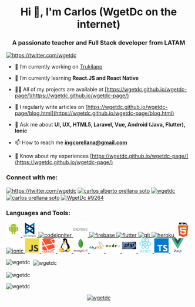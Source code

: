 <h1 align="center">Hi 👋, I'm Carlos (WgetDc on the internet)</h1>
<h3 align="center">A passionate teacher and Full Stack developer from LATAM</h3>



<p align="left"> <a href="https://twitter.com/wgetdc" target="blank"><img src="https://img.shields.io/twitter/follow/wgetdc?logo=twitter&style=for-the-badge" alt="https://twitter.com/wgetdc" /></a> </p>

- 🔭 I’m currently working on [Trukilapp](https://trukilapp.cl/)

- 🌱 I’m currently learning **React.JS and React Native**

- 👨‍💻 All of my projects are available at [https://wgetdc.github.io/wgetdc-page/](https://wgetdc.github.io/wgetdc-page/)

- 📝 I regularly write articles on [https://wgetdc.github.io/wgetdc-page/blog.html](https://wgetdc.github.io/wgetdc-page/blog.html)

- 💬 Ask me about **UI, UX, HTML5, Laravel, Vue, Android (Java, Flutter), Ionic**

- 📫 How to reach me **ingcorellana@gmail.com**

- 📄 Know about my experiences [https://wgetdc.github.io/wgetdc-page/](https://wgetdc.github.io/wgetdc-page/)

<h3 align="left">Connect with me:</h3>
<p align="left">
<a href="https://twitter.com/https://twitter.com/wgetdc" target="blank"><img align="center" src="https://cdn.jsdelivr.net/npm/simple-icons@3.0.1/icons/twitter.svg" alt="https://twitter.com/wgetdc" height="30" width="40" /></a>
<a href="https://linkedin.com/in/carlos alberto orellana soto" target="blank"><img align="center" src="https://cdn.jsdelivr.net/npm/simple-icons@3.0.1/icons/linkedin.svg" alt="carlos alberto orellana soto" height="30" width="40" /></a>
<a href="https://stackoverflow.com/users/wgetdc" target="blank"><img align="center" src="https://cdn.jsdelivr.net/npm/simple-icons@3.0.1/icons/stackoverflow.svg" alt="wgetdc" height="30" width="40" /></a>
<a href="https://www.youtube.com/c/carlos orellana soto" target="blank"><img align="center" src="https://cdn.jsdelivr.net/npm/simple-icons@3.0.1/icons/youtube.svg" alt="carlos orellana soto" height="30" width="40" /></a>
<a href="https://discord.gg/WgetDc #9264" target="blank"><img align="center" src="https://cdn.jsdelivr.net/npm/simple-icons@3.0.1/icons/discord.svg" alt="WgetDc #9264" height="30" width="40" /></a>
</p>

<h3 align="left">Languages and Tools:</h3>
<p align="left"> <a href="https://developer.android.com" target="_blank"> <img src="https://raw.githubusercontent.com/devicons/devicon/master/icons/android/android-original-wordmark.svg" alt="android" width="40" height="40"/> </a> <a href="https://backbonejs.org" target="_blank"> <img src="https://raw.githubusercontent.com/devicons/devicon/master/icons/backbonejs/backbonejs-original-wordmark.svg" alt="backbonejs" width="40" height="40"/> </a> <a href="https://codeigniter.com" target="_blank"> <img src="https://cdn.worldvectorlogo.com/logos/codeigniter.svg" alt="codeigniter" width="40" height="40"/> </a> <a href="https://expressjs.com" target="_blank"> <img src="https://raw.githubusercontent.com/devicons/devicon/master/icons/express/express-original-wordmark.svg" alt="express" width="40" height="40"/> </a> <a href="https://firebase.google.com/" target="_blank"> <img src="https://www.vectorlogo.zone/logos/firebase/firebase-icon.svg" alt="firebase" width="40" height="40"/> </a> <a href="https://flutter.dev" target="_blank"> <img src="https://www.vectorlogo.zone/logos/flutterio/flutterio-icon.svg" alt="flutter" width="40" height="40"/> </a> <a href="https://git-scm.com/" target="_blank"> <img src="https://www.vectorlogo.zone/logos/git-scm/git-scm-icon.svg" alt="git" width="40" height="40"/> </a> <a href="https://heroku.com" target="_blank"> <img src="https://www.vectorlogo.zone/logos/heroku/heroku-icon.svg" alt="heroku" width="40" height="40"/> </a> <a href="https://www.w3.org/html/" target="_blank"> <img src="https://raw.githubusercontent.com/devicons/devicon/master/icons/html5/html5-original-wordmark.svg" alt="html5" width="40" height="40"/> </a> <a href="https://ionicframework.com" target="_blank"> <img src="https://upload.wikimedia.org/wikipedia/commons/d/d1/Ionic_Logo.svg" alt="ionic" width="40" height="40"/> </a> <a href="https://developer.mozilla.org/en-US/docs/Web/JavaScript" target="_blank"> <img src="https://raw.githubusercontent.com/devicons/devicon/master/icons/javascript/javascript-original.svg" alt="javascript" width="40" height="40"/> </a> <a href="https://laravel.com/" target="_blank"> <img src="https://raw.githubusercontent.com/devicons/devicon/master/icons/laravel/laravel-plain-wordmark.svg" alt="laravel" width="40" height="40"/> </a> <a href="https://www.linux.org/" target="_blank"> <img src="https://raw.githubusercontent.com/devicons/devicon/master/icons/linux/linux-original.svg" alt="linux" width="40" height="40"/> </a> <a href="https://www.mongodb.com/" target="_blank"> <img src="https://raw.githubusercontent.com/devicons/devicon/master/icons/mongodb/mongodb-original-wordmark.svg" alt="mongodb" width="40" height="40"/> </a> <a href="https://www.mysql.com/" target="_blank"> <img src="https://raw.githubusercontent.com/devicons/devicon/master/icons/mysql/mysql-original-wordmark.svg" alt="mysql" width="40" height="40"/> </a> <a href="https://nodejs.org" target="_blank"> <img src="https://raw.githubusercontent.com/devicons/devicon/master/icons/nodejs/nodejs-original-wordmark.svg" alt="nodejs" width="40" height="40"/> </a> <a href="https://www.php.net" target="_blank"> <img src="https://raw.githubusercontent.com/devicons/devicon/master/icons/php/php-original.svg" alt="php" width="40" height="40"/> </a> <a href="https://reactjs.org/" target="_blank"> <img src="https://raw.githubusercontent.com/devicons/devicon/master/icons/react/react-original-wordmark.svg" alt="react" width="40" height="40"/> </a> <a href="https://www.typescriptlang.org/" target="_blank"> <img src="https://raw.githubusercontent.com/devicons/devicon/master/icons/typescript/typescript-original.svg" alt="typescript" width="40" height="40"/> </a> <a href="https://vuejs.org/" target="_blank"> <img src="https://raw.githubusercontent.com/devicons/devicon/master/icons/vuejs/vuejs-original-wordmark.svg" alt="vuejs" width="40" height="40"/> </a> </p>


<p><img align="left" src="https://github-readme-stats.vercel.app/api/top-langs?username=wgetdc&show_icons=true&locale=en&layout=compact" alt="wgetdc" />
</p>

<p>&nbsp; <img align="center" src="https://github-readme-stats.vercel.app/api?username=wgetdc&show_icons=true&locale=en" alt="wgetdc" /></p>

<p><img align="center" src="https://github-readme-streak-stats.herokuapp.com/?user=wgetdc&" alt="wgetdc" /></p>

<p align="left"> <img src="https://komarev.com/ghpvc/?username=wgetdc&label=Profile%20views&color=0e75b6&style=flat" alt="wgetdc" /> </p>

<p align="center"> <a href="https://github.com/ryo-ma/github-profile-trophy"><img src="https://github-profile-trophy.vercel.app/?username=wgetdc" alt="wgetdc" /></a> </p>
